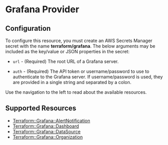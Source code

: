 # Grafana Provider

## Configuration

To configure this resource, you must create an AWS Secrets Manager secret with the name **terraform/grafana**. The below arguments may be included as the key/value or JSON properties in the secret:

* ``url`` - (Required) The root URL of a Grafana server.

* ``auth`` - (Required) The API token or username/password to use to
  authenticate to the Grafana server. If username/password is used, they
  are provided in a single string and separated by a colon.

Use the navigation to the left to read about the available resources.


## Supported Resources

* [Terraform::Grafana::AlertNotification](docs/providers/grafana/AlertNotification.md)
* [Terraform::Grafana::Dashboard](docs/providers/grafana/Dashboard.md)
* [Terraform::Grafana::DataSource](docs/providers/grafana/DataSource.md)
* [Terraform::Grafana::Organization](docs/providers/grafana/Organization.md)